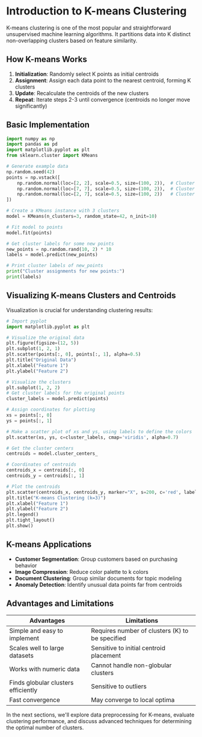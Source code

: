 # Introduction to K-means Clustering

K-means clustering is one of the most popular and straightforward unsupervised machine learning algorithms. It partitions data into K distinct non-overlapping clusters based on feature similarity.

## How K-means Works

1. **Initialization**: Randomly select K points as initial centroids
2. **Assignment**: Assign each data point to the nearest centroid, forming K clusters
3. **Update**: Recalculate the centroids of the new clusters
4. **Repeat**: Iterate steps 2-3 until convergence (centroids no longer move significantly)

## Basic Implementation

```python
import numpy as np
import pandas as pd
import matplotlib.pyplot as plt
from sklearn.cluster import KMeans

# Generate example data
np.random.seed(42)
points = np.vstack([
    np.random.normal(loc=[2, 2], scale=0.5, size=(100, 2)),  # Cluster 1
    np.random.normal(loc=[7, 7], scale=0.5, size=(100, 2)),  # Cluster 2
    np.random.normal(loc=[2, 7], scale=0.5, size=(100, 2))   # Cluster 3
])

# Create a KMeans instance with 3 clusters
model = KMeans(n_clusters=3, random_state=42, n_init=10)

# Fit model to points
model.fit(points)

# Get cluster labels for some new points
new_points = np.random.rand(10, 2) * 10
labels = model.predict(new_points)

# Print cluster labels of new_points
print("Cluster assignments for new points:")
print(labels)
```

## Visualizing K-means Clusters and Centroids

Visualization is crucial for understanding clustering results:

```python
# Import pyplot
import matplotlib.pyplot as plt

# Visualize the original data
plt.figure(figsize=(12, 5))
plt.subplot(1, 2, 1)
plt.scatter(points[:, 0], points[:, 1], alpha=0.5)
plt.title("Original Data")
plt.xlabel("Feature 1")
plt.ylabel("Feature 2")

# Visualize the clusters
plt.subplot(1, 2, 2)
# Get cluster labels for the original points
cluster_labels = model.predict(points)

# Assign coordinates for plotting
xs = points[:, 0]
ys = points[:, 1]

# Make a scatter plot of xs and ys, using labels to define the colors
plt.scatter(xs, ys, c=cluster_labels, cmap='viridis', alpha=0.7)

# Get the cluster centers
centroids = model.cluster_centers_

# Coordinates of centroids
centroids_x = centroids[:, 0]
centroids_y = centroids[:, 1]

# Plot the centroids
plt.scatter(centroids_x, centroids_y, marker="X", s=200, c='red', label='Centroids')
plt.title("K-means Clustering (k=3)")
plt.xlabel("Feature 1")
plt.ylabel("Feature 2")
plt.legend()
plt.tight_layout()
plt.show()
```

## K-means Applications

- **Customer Segmentation**: Group customers based on purchasing behavior
- **Image Compression**: Reduce color palette to k colors
- **Document Clustering**: Group similar documents for topic modeling
- **Anomaly Detection**: Identify unusual data points far from centroids

## Advantages and Limitations

| Advantages | Limitations |
|------------|-------------|
| Simple and easy to implement | Requires number of clusters (K) to be specified |
| Scales well to large datasets | Sensitive to initial centroid placement |
| Works with numeric data | Cannot handle non-globular clusters |
| Finds globular clusters efficiently | Sensitive to outliers |
| Fast convergence | May converge to local optima |

In the next sections, we'll explore data preprocessing for K-means, evaluate clustering performance, and discuss advanced techniques for determining the optimal number of clusters. 